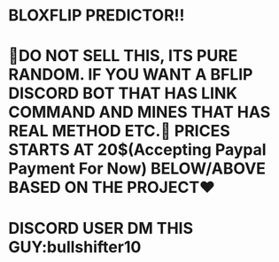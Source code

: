 # BLOXFLIP PREDICTOR!!

# 🚨DO NOT SELL THIS, ITS PURE RANDOM. IF YOU WANT A BFLIP DISCORD BOT THAT HAS LINK COMMAND AND MINES THAT HAS REAL METHOD ETC.🚨 PRICES STARTS AT 20$(Accepting Paypal Payment For Now) BELOW/ABOVE BASED ON THE PROJECT♥️
# DISCORD USER DM THIS GUY:bullshifter10
